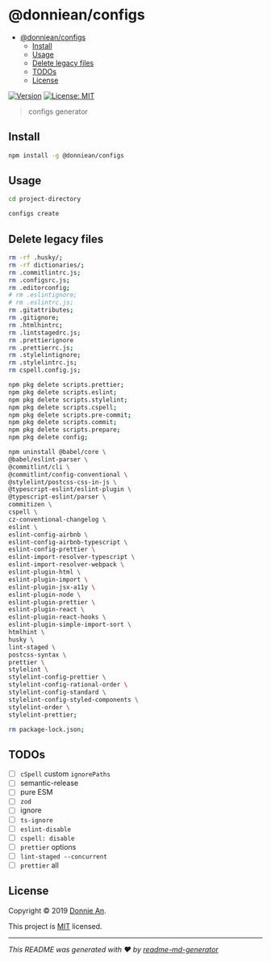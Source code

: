 # @donniean/configs

- [@donniean/configs](#donnieanconfigs)
  - [Install](#install)
  - [Usage](#usage)
  - [Delete legacy files](#delete-legacy-files)
  - [TODOs](#todos)
  - [License](#license)

[![Version](https://img.shields.io/npm/v/@donniean/configs.svg)](https://www.npmjs.com/package/@donniean/configs) [![License: MIT](https://img.shields.io/github/license/donniean/configs)](https://github.com/donniean/configs/blob/master/LICENSE)

> configs generator

## Install

```sh
npm install -g @donniean/configs
```

## Usage

```sh
cd project-directory
```

```sh
configs create
```

## Delete legacy files

```sh
rm -rf .husky/;
rm -rf dictionaries/;
rm .commitlintrc.js;
rm .configsrc.js;
rm .editorconfig;
# rm .eslintignore;
# rm .eslintrc.js;
rm .gitattributes;
rm .gitignore;
rm .htmlhintrc;
rm .lintstagedrc.js;
rm .prettierignore
rm .prettierrc.js;
rm .stylelintignore;
rm .stylelintrc.js;
rm cspell.config.js;

npm pkg delete scripts.prettier;
npm pkg delete scripts.eslint;
npm pkg delete scripts.stylelint;
npm pkg delete scripts.cspell;
npm pkg delete scripts.pre-commit;
npm pkg delete scripts.commit;
npm pkg delete scripts.prepare;
npm pkg delete config;

npm uninstall @babel/core \
@babel/eslint-parser \
@commitlint/cli \
@commitlint/config-conventional \
@stylelint/postcss-css-in-js \
@typescript-eslint/eslint-plugin \
@typescript-eslint/parser \
commitizen \
cspell \
cz-conventional-changelog \
eslint \
eslint-config-airbnb \
eslint-config-airbnb-typescript \
eslint-config-prettier \
eslint-import-resolver-typescript \
eslint-import-resolver-webpack \
eslint-plugin-html \
eslint-plugin-import \
eslint-plugin-jsx-a11y \
eslint-plugin-node \
eslint-plugin-prettier \
eslint-plugin-react \
eslint-plugin-react-hooks \
eslint-plugin-simple-import-sort \
htmlhint \
husky \
lint-staged \
postcss-syntax \
prettier \
stylelint \
stylelint-config-prettier \
stylelint-config-rational-order \
stylelint-config-standard \
stylelint-config-styled-components \
stylelint-order \
stylelint-prettier;

rm package-lock.json;
```

## TODOs

- [ ] `cSpell` custom `ignorePaths`
- [ ] semantic-release
- [ ] pure ESM
- [ ] `zod`
- [ ] ignore
- [ ] `ts-ignore`
- [ ] `eslint-disable`
- [ ] `cspell: disable`
- [ ] `prettier` options
- [ ] `lint-staged --concurrent`
- [ ] `prettier` all

## License

Copyright © 2019 [Donnie An](https://github.com/donniean).

This project is [MIT](https://github.com/donniean/configs/blob/master/LICENSE)
licensed.

---

_This README was generated with ❤️
by [readme-md-generator](https://github.com/kefranabg/readme-md-generator)_
